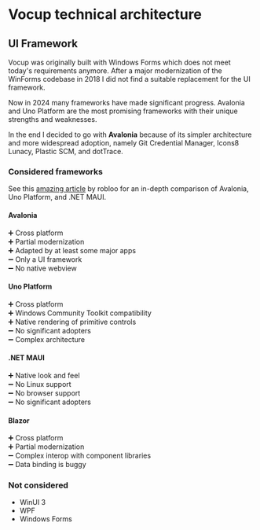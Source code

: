 ﻿# Vocup technical architecture

## UI Framework

Vocup was originally built with Windows Forms which does not meet today's requirements anymore.
After a major modernization of the WinForms codebase in 2018 I did not find a suitable replacement for the UI framework.

Now in 2024 many frameworks have made significant progress.
Avalonia and Uno Platform are the most promising frameworks with their unique strengths and weaknesses.

In the end I decided to go with **Avalonia** because of its simpler architecture
and more widespread adoption, namely  Git Credential Manager, Icons8 Lunacy, Plastic SCM, and dotTrace.

### Considered frameworks

See this [amazing article](https://github.com/robloo/PublicDocs/blob/master/XAMLFrameworkComparison.md)
by robloo for an in-depth comparison of Avalonia, Uno Platform, and .NET MAUI.

#### Avalonia
➕ Cross platform  
➕ Partial modernization  
➕ Adapted by at least some major apps  
➖ Only a UI framework  
➖ No native webview  

#### Uno Platform
➕ Cross platform  
➕ Windows Community Toolkit compatibility  
➕ Native rendering of primitive controls  
➖ No significant adopters  
➖ Complex architecture

#### .NET MAUI
➕ Native look and feel  
➖ No Linux support  
➖ No browser support  
➖ No significant adopters  

#### Blazor
➕ Cross platform  
➕ Partial modernization  
➖ Complex interop with component libraries  
➖ Data binding is buggy  

### Not considered
- WinUI 3
- WPF
- Windows Forms
